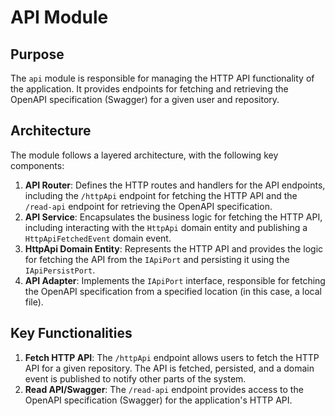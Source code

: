 # API Module

## Purpose
The `api` module is responsible for managing the HTTP API functionality of the application. It provides endpoints for fetching and retrieving the OpenAPI specification (Swagger) for a given user and repository.

## Architecture
The module follows a layered architecture, with the following key components:

1. **API Router**: Defines the HTTP routes and handlers for the API endpoints, including the `/httpApi` endpoint for fetching the HTTP API and the `/read-api` endpoint for retrieving the OpenAPI specification.
2. **API Service**: Encapsulates the business logic for fetching the HTTP API, including interacting with the `HttpApi` domain entity and publishing a `HttpApiFetchedEvent` domain event.
3. **HttpApi Domain Entity**: Represents the HTTP API and provides the logic for fetching the API from the `IApiPort` and persisting it using the `IApiPersistPort`.
4. **API Adapter**: Implements the `IApiPort` interface, responsible for fetching the OpenAPI specification from a specified location (in this case, a local file).

## Key Functionalities
1. **Fetch HTTP API**: The `/httpApi` endpoint allows users to fetch the HTTP API for a given repository. The API is fetched, persisted, and a domain event is published to notify other parts of the system.
2. **Read API/Swagger**: The `/read-api` endpoint provides access to the OpenAPI specification (Swagger) for the application's HTTP API.